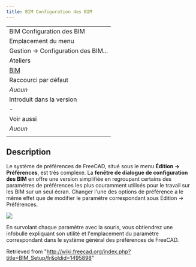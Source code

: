 ```yaml
---
title: BIM Configuration des BIM
---
```

|  |
| --- |
| BIM Configuration des BIM |
| Emplacement du menu |
| Gestion → Configuration des BIM... |
| Ateliers |
| [BIM](/BIM_Workbench/fr "BIM Workbench/fr") |
| Raccourci par défaut |
| *Aucun* |
| Introduit dans la version |
| - |
| Voir aussi |
| *Aucun* |
|  |

## Description

Le système de préférences de FreeCAD, situé sous le menu **Édition -> Préférences**, est très complexe. La **fenêtre de dialogue de configuration des BIM** en offre une version simplifiée en regroupant certains des paramètres de préférences les plus couramment utilisés pour le travail sur les BIM sur un seul écran. Changer l'une des options de préférence a le même effet que de modifier le paramètre correspondant sous Édition -> Préférences.

![](/images/BIM_setup_screenshot.png)

En survolant chaque paramètre avec la souris, vous obtiendrez une infobulle expliquant son utilité et l'emplacement du paramètre correspondant dans le système général des préférences de FreeCAD.

Retrieved from "<http://wiki.freecad.org/index.php?title=BIM_Setup/fr&oldid=1495898>"